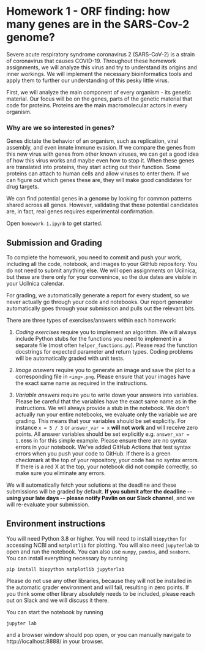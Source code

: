 # Homework 1 - ORF finding: how many genes are in the SARS-Cov-2 genome?

Severe acute respiratory syndrome coronavirus 2 (SARS-CoV-2) is a strain of coronavirus that causes COVID-19. Throughout these homework assignments, we will analyze this virus and try to understand its origins and inner workings. We will implement the necessary bioinformatics tools and apply them to further our understanding of this pesky little virus.

First, we will analyze the main component of every organism - its genetic material. Our focus will be on the genes, parts of the genetic material that code for proteins. Proteins are the main macromolecular actors in every organism.

### Why are we so interested in genes?

Genes dictate the behavior of an organism, such as replication, viral assembly, and even innate immune evasion. If we compare the genes from this new virus with genes from other known viruses, we can get a good idea of how this virus works and maybe even how to stop it. When these genes are translated into proteins, they start acting out their function. Some proteins can attach to human cells and allow viruses to enter them. If we can figure out which genes these are, they will make good candidates for drug targets.

We can find potential genes in a genome by looking for common patterns shared across all genes. However, validating that these potential candidates are, in fact, real genes requires experimental confirmation.

Open `homework-1.ipynb` to get started.

## Submission and Grading

To complete the homework, you need to commit and push your work, including all the code, notebook, and images to your GitHub repository. You do not need to submit anything else. We will open assignments on Ucilnica, but these are there only for your convenince, so the due dates are visible in your Ucilnica calendar.

For grading, we automatically generate a report for every student, so we never actually go through your code and notebooks. Our report generator automatically goes through your submission and pulls out the relevant bits.

There are three types of exercises/answers within each homework:

1. *Coding exercises* require you to implement an algorithm. We will always include Python stubs for the functions you need to implement in a separate file (most often `helper_functions.py`). Please read the function docstrings for expected parameter and return types. Coding problems will be automatically graded with unit tests.

2. *Image answers* require you to generate an image and save the plot to a corresponding file in `<img>.png`. Please ensure that your images have the exact same name as required in the instructions.

3. *Variable answers* require you to write down your answers into variables. Please be careful that the variables have the exact same name as in the instructions. We will always provide a stub in the notebook. We don't actually run your entire notebooks, we evaluate only the variable we are grading. This means that your variables should be set explicitly. For instance `x = 5 / 3` or `answer_var = x` **will not work** and will receive zero points. All answer variables should be set explicitly e.g. `answer_var = 1.6666` in for this simple example. Please ensure there are no syntax errors in your notebook. We've added GitHub Actions that test syntax errors when you push your code to GitHub. If there is a green checkmark at the top of your repository, your code has no syntax errors. If there is a red X at the top, your notebook did not compile correctly, so make sure you eliminate any errors.

We will automatically fetch your solutions at the deadline and these submissions will be graded by default. **If you submit after the deadline -- using your late days -- please notify Pavlin on our Slack channel**, and we will re-evaluate your submission.

## Environment instructions

You will need Python 3.8 or higher. You will need to install `biopython` for accessing NCBI and `matplotlib` for plotting. You will also need `jupyterlab` to open and run the notebook. You can also use `numpy`, `pandas`, and `seaborn`. You can install everything necessary by running
```
pip install biopython matplotlib jupyterlab
```
Please do not use any other libraries, because they will not be installed in the automatic grader environment and will fail, resulting in zero points. If you think some other library absolutely needs to be included, please reach out on Slack and we will discuss it there.

You can start the notebook by running
```
jupyter lab
```
and a browser window should pop open, or you can manually navigate to http://localhost:8888/ in your browser.
